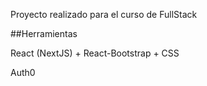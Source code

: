 Proyecto realizado para el curso de FullStack

##Herramientas

React (NextJS) + React-Bootstrap + CSS

Auth0

